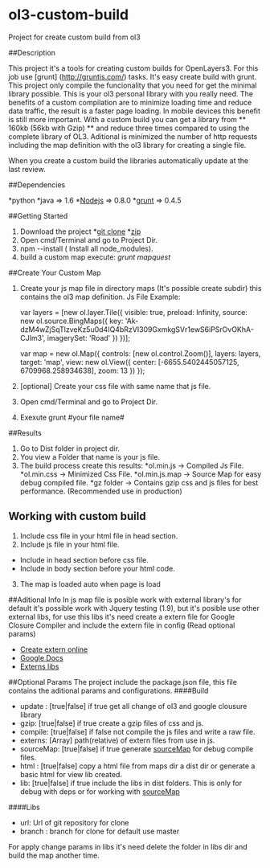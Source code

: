 ol3-custom-build
================

Project for create custom build from ol3


##Description


This project it's a tools for creating custom builds for OpenLayers3. For this job use [grunt] (http://gruntjs.com/) tasks. It's easy create build with grunt. 
This project only compile the funcionality that you need for get the minimal library possible. This is your ol3 personal library with you really need. 
The benefits of a custom compilation are to minimize loading time and reduce data traffic, the result is a faster page loading. In mobile devices this benefit is still more important.
With a custom build you can get a library from ** 160kb (56kb with Gzip) ** and reduce  three times compared to using the complete library of OL3. Aditional  is minimized the number of http requests including the map definition with the ol3 library for creating a single file.

When you create a custom build the libraries automatically update at the last review.


##Dependencies

*python
*java => 1.6
*[Nodejs](http://nodejs.org/) => 0.8.0
*[grunt](http://gruntjs.com/)  => 0.4.5

##Getting Started

1. Download the project 
 *[git clone](https://github.com/vrubinat/ol3-build-custom.git)
 *[zip](https://github.com/vrubinat/ol3-build-custom/archive/master.zip)
2. Open cmd/Terminal and go to Project Dir.
3. npm --install ( Install all node_modules).
4. build a custom map execute: *grunt mapquest*

##Create Your Custom Map
1. Create your js map file in directory maps (It's possible create subdir) this contains the ol3 map definition.
Js File Example:

    var layers = [new ol.layer.Tile({
    visible: true,
    preload: Infinity,
    source: new ol.source.BingMaps({
	      key: 'Ak-dzM4wZjSqTlzveKz5u0d4IQ4bRzVI309GxmkgSVr1ewS6iPSrOvOKhA-CJlm3',
	      imagerySet: 'Road'
	    })
	  })];



	var map = new ol.Map({
	  controls: [new ol.control.Zoom()],
	  layers: layers,
	  target: 'map',
	  view: new ol.View({
	    center: [-6655.5402445057125, 6709968.258934638],
	    zoom: 13
	  })
	});

2. [optional] Create your css file with same name that js file.
3. Open cmd/Terminal and go to Project Dir.
4. Exexute grunt #your file name#

##Results
1. Go to Dist folder in project dir.
2. You view a Folder that name is your js file.
3. The build process create this results:
 *ol.min.js -> Compiled Js File.
 *ol.min.css -> Minimized Css File.
 *ol.min.js.map -> Source Map for easy debug compiled file.
 *gz folder -> Contains gzip css and js files for best performance. (Recommended use in production)


## Working with custom build
1. Include css file in your html file in head section.
2. Include js file in your html file.
 * Include in head section before css file.
 * Include in body section before your html code. 
3. The map is loaded auto when page is load


##Aditional Info
In js map file is posible work with external library's for default it's possible work with Jquery testing (1.9), but it's posible use other external libs, for use this libs it's need create a extern file for Google Closure Compiler and include the extern file in config (Read optional params)

* [Create extern online](http://www.dotnetwise.com/Code/Externs/)
* [Google Docs](https://developers.google.com/closure/compiler/docs/api-tutorial3#no)
* [Externs libs](http://closureplease.com/externs/)


##Optional Params
The project include the package.json file, this file contains the aditional params and configurations.
####Build
* update : [true|false] if true get all change of ol3 and google clousure library
* gzip: [true|false] if true create a gzip files of css and js.
* compile: [true|false] if false not compile the js files and write a raw file.
* externs: [Array] path(relative) of extern files from use in js.
* sourceMap: [true|false] if true generate [sourceMap](http://www.html5rocks.com/en/tutorials/developertools/sourcemaps/) for debug compile files.
* html : [true|false] copy a html file from maps dir a dist dir or generate a basic html for view lib created.
* lib: [true|false] if true include the libs in dist folders. This is only for debug with deps or for working with [sourceMap](http://www.html5rocks.com/en/tutorials/developertools/sourcemaps/)

####Libs
* url: Url of git repository for clone
* branch : branch for clone for default use master

For apply change params in libs it's need delete the folder in libs dir and build the map another time.





